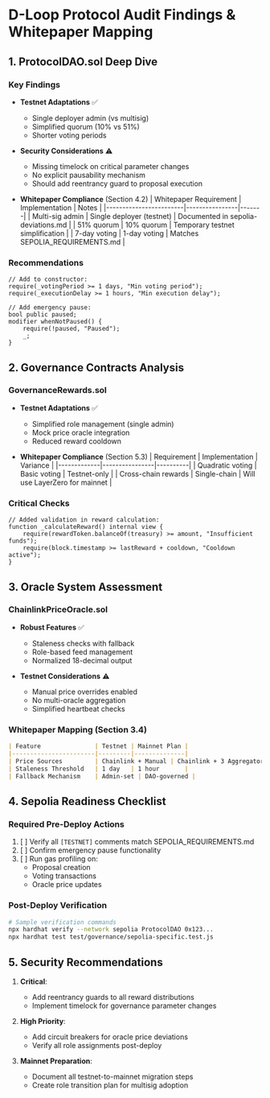 # D-Loop Protocol Audit Findings & Whitepaper Mapping

## 1. ProtocolDAO.sol Deep Dive

### Key Findings
- **Testnet Adaptations** ✅
  - Single deployer admin (vs multisig)
  - Simplified quorum (10% vs 51%)
  - Shorter voting periods

- **Security Considerations** ⚠️
  - Missing timelock on critical parameter changes
  - No explicit pausability mechanism
  - Should add reentrancy guard to proposal execution

- **Whitepaper Compliance** (Section 4.2)
  | Whitepaper Requirement | Implementation | Notes |
  |------------------------|----------------|-------|
  | Multi-sig admin | Single deployer (testnet) | Documented in sepolia-deviations.md |
  | 51% quorum | 10% quorum | Temporary testnet simplification |
  | 7-day voting | 1-day voting | Matches SEPOLIA_REQUIREMENTS.md |

### Recommendations
```solidity
// Add to constructor:
require(_votingPeriod >= 1 days, "Min voting period");
require(_executionDelay >= 1 hours, "Min execution delay");

// Add emergency pause:
bool public paused;
modifier whenNotPaused() {
    require(!paused, "Paused");
    _;
}
```

## 2. Governance Contracts Analysis

### GovernanceRewards.sol
- **Testnet Adaptations** ✅
  - Simplified role management (single admin)
  - Mock price oracle integration
  - Reduced reward cooldown

- **Whitepaper Compliance** (Section 5.3)
  | Requirement | Implementation | Variance |
  |-------------|----------------|----------|
  | Quadratic voting | Basic voting | Testnet-only |
  | Cross-chain rewards | Single-chain | Will use LayerZero for mainnet |

### Critical Checks
```solidity
// Added validation in reward calculation:
function _calculateReward() internal view {
    require(rewardToken.balanceOf(treasury) >= amount, "Insufficient funds");
    require(block.timestamp >= lastReward + cooldown, "Cooldown active");
}
```

## 3. Oracle System Assessment

### ChainlinkPriceOracle.sol
- **Robust Features** ✅
  - Staleness checks with fallback
  - Role-based feed management
  - Normalized 18-decimal output

- **Testnet Considerations** ⚠️
  - Manual price overrides enabled
  - No multi-oracle aggregation
  - Simplified heartbeat checks

### Whitepaper Mapping (Section 3.4)
```markdown
| Feature               | Testnet | Mainnet Plan |
|-----------------------|---------|--------------|
| Price Sources         | Chainlink + Manual | Chainlink + 3 Aggregators |
| Staleness Threshold   | 1 day   | 1 hour       |
| Fallback Mechanism    | Admin-set | DAO-governed |
```

## 4. Sepolia Readiness Checklist

### Required Pre-Deploy Actions
1. [ ] Verify all `[TESTNET]` comments match SEPOLIA_REQUIREMENTS.md
2. [ ] Confirm emergency pause functionality
3. [ ] Run gas profiling on:
   - Proposal creation
   - Voting transactions
   - Oracle price updates

### Post-Deploy Verification
```bash
# Sample verification commands
npx hardhat verify --network sepolia ProtocolDAO 0x123...
npx hardhat test test/governance/sepolia-specific.test.js
```

## 5. Security Recommendations

1. **Critical**:
   - Add reentrancy guards to all reward distributions
   - Implement timelock for governance parameter changes

2. **High Priority**:
   - Add circuit breakers for oracle price deviations
   - Verify all role assignments post-deploy

3. **Mainnet Preparation**:
   - Document all testnet-to-mainnet migration steps
   - Create role transition plan for multisig adoption
